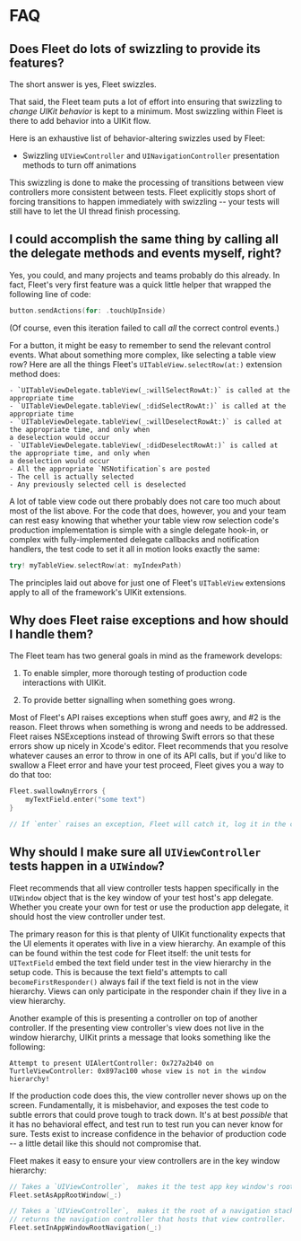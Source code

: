 # FAQ
## Does Fleet do lots of swizzling to provide its features?
The short answer is yes, Fleet swizzles.

That said, the Fleet team puts a lot of effort into ensuring that swizzling to _change UIKit behavior_
is kept to a minimum. Most swizzling within Fleet is there to add behavior into a UIKit flow.

Here is an exhaustive list of behavior-altering swizzles used by Fleet:
- Swizzling `UIViewController` and `UINavigationController` presentation methods to turn off animations

This swizzling is done to make the processing of transitions between view controllers more
consistent between tests. Fleet explicitly stops short of forcing transitions to happen
immediately with swizzling -- your tests will still have to let the UI thread finish processing.

## I could accomplish the same thing by calling all the delegate methods and events myself, right?
Yes, you could, and many projects and teams probably do this already. In fact, Fleet's very first feature was a
quick little helper that wrapped the following line of code:

```swift
button.sendActions(for: .touchUpInside)
```

(Of course, even this iteration failed to call _all_ the correct control events.)

For a button, it might be easy to remember to send the relevant control events. What about something more
complex, like selecting a table view row? Here are all the things Fleet's `UITableView.selectRow(at:)`
extension method does:
```
- `UITableViewDelegate.tableView(_:willSelectRowAt:)` is called at the appropriate time
- `UITableViewDelegate.tableView(_:didSelectRowAt:)` is called at the appropriate time
- `UITableViewDelegate.tableView(_:willDeselectRowAt:)` is called at the appropriate time, and only when
a deselection would occur
- `UITableViewDelegate.tableView(_:didDeselectRowAt:)` is called at the appropriate time, and only when
a deselection would occur
- All the appropriate `NSNotification`s are posted
- The cell is actually selected
- Any previously selected cell is deselected
```

A lot of table view code out there probably does not care too much about most of the list above. For
the code that does, however, you and your team can rest easy knowing that whether your table view row
selection code's production implementation is simple with a single delegate hook-in, or complex with
fully-implemented delegate callbacks and notification handlers, the test code to set it all in motion looks
exactly the same:

```swift
try! myTableView.selectRow(at: myIndexPath)
```

The principles laid out above for just one of Fleet's `UITableView` extensions apply to all of the
framework's UIKit extensions.

## Why does Fleet raise exceptions and how should I handle them?
The Fleet team has two general goals in mind as the framework develops:

1) To enable simpler, more thorough testing of production code interactions with UIKit.

2) To provide better signalling when something goes wrong.

Most of Fleet's API raises exceptions when stuff goes awry, and #2 is the reason. Fleet throws when
something is wrong and needs to be addressed. Fleet raises NSExceptions instead of throwing Swift
errors so that these errors show up nicely in Xcode's editor. Fleet recommends that you resolve
whatever causes an error to throw in one of its API calls, but if you'd like to swallow a Fleet error
and have your test proceed, Fleet gives you a way to do that too:

```swift
Fleet.swallowAnyErrors {
    myTextField.enter("some text")
}

// If `enter` raises an exception, Fleet will catch it, log it in the console, and proceed.
```

## Why should I make sure all `UIViewController` tests happen in a `UIWindow`?
Fleet recommends that all view controller tests happen specifically in the `UIWindow` object that is
the key window of your test host's app delegate. Whether you create your own for test or use the
production app delegate, it should host the view controller under test.

The primary reason for this is that plenty of UIKit functionality expects that the UI elements it
operates with live in a view hierarchy. An example of this can be found within the test code for Fleet
itself: the unit tests for `UITextField` embed the text field under test in the view hierarchy in the setup
code. This is because the text field's attempts to call `becomeFirstResponder()` always fail if the text
field is not in the view hierarchy. Views can only participate in the responder chain if they live in a
view hierarchy.

Another example of this is presenting a controller on top of another controller. If the presenting view
controller's view does not live in the window hierarchy, UIKit prints a message that looks something like the
following:

```
Attempt to present UIAlertController: 0x727a2b40 on TurtleViewController: 0x897ac100 whose view is not in the window hierarchy!
```

If the production code does this, the view controller never shows up on the screen. Fundamentally, it is misbehavior, and exposes
the test code to subtle errors that could prove tough to track down. It's at best _possible_ that it has no behavioral effect, and
test run to test run you can never know for sure. Tests exist to increase confidence in the behavior of production code -- a
little detail like this should not compromise that.

Fleet makes it easy to ensure your view controllers are in the key window hierarchy:
```swift
// Takes a `UIViewController`,  makes it the test app key window's root, and kicks off its lifecycle.
Fleet.setAsAppRootWindow(_:)

// Takes a `UIViewController`,  makes it the root of a navigation stack, kicks off the lifecycle, and
// returns the navigation controller that hosts that view controller.
Fleet.setInAppWindowRootNavigation(_:)
```
